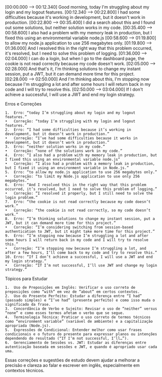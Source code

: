 [00:00.000 --> 00:12.340]  Good morning, today I'm struggling about my login and my logout features.
[00:12.340 --> 00:22.800]  I had some difficulties because it's working in development, but it doesn't work in production.
[00:22.800 --> 00:35.400]  I did a search about this and I found out some solutions, but neither solution works in my code.
[00:35.400 --> 00:58.600]  I also had a problem with my memory leak in production, but I fixed this using an environmental variable node.js
[00:58.600 --> 01:19.800]  to allow my node.js application to use 256 megabytes only.
[01:19.800 --> 01:36.000]  And I resolved this in the right way that this problem occurred, it's resolved, but I need to solve this problem of logging.
[01:36.000 --> 02:04.000]  I can do a login, but when I go to the dashboard page, the cookie is not read correctly because my code doesn't work.
[02:05.000 --> 02:28.000]  And that's it, I'm thinking solutions to change my instant session, put a JWT, but it can demand more time for this project.
[02:28.000 --> 02:50.000]  And I'm thinking about this, I'm stopping now because I'm struggling a lot and after some hours I will return back in my code and I will try to resolve this.
[02:50.000 --> 03:04.000]  If I don't achieve a successful, I will use a JWT and end my login strategy.


Erros e Correções

	1.	Erro: “today I’m struggling about my login and my logout features.”
	•	Correção: “today I’m struggling with my login and logout features.”
	2.	Erro: “I had some difficulties because it’s working in development, but it doesn’t work in production.”
	•	Correção: “I’ve had some difficulties because it works in development, but it doesn’t work in production.”
	3.	Erro: “neither solution works in my code.”
	•	Correção: “none of the solutions work in my code.”
	4.	Erro: “I also had a problem with my memory leak in production, but I fixed this using an environmental variable node.js”
	•	Correção: “I also had a problem with a memory leak in production, but I fixed it using an environment variable in Node.js.”
	5.	Erro: “to allow my node.js application to use 256 megabytes only.”
	•	Correção: “to limit my Node.js application to use only 256 megabytes.”
	6.	Erro: “And I resolved this in the right way that this problem occurred, it’s resolved, but I need to solve this problem of logging.”
	•	Correção: “I resolved it properly, but I still need to solve the login problem.”
	7.	Erro: “the cookie is not read correctly because my code doesn’t work.”
	•	Correção: “the cookie is not read correctly, so my code doesn’t work.”
	8.	Erro: “I’m thinking solutions to change my instant session, put a JWT, but it can demand more time for this project.”
	•	Correção: “I’m considering switching from session-based authentication to JWT, but it might take more time for this project.”
	9.	Erro: “I’m stopping now because I’m struggling a lot and after some hours I will return back in my code and I will try to resolve this.”
	•	Correção: “I’m stopping now because I’m struggling a lot, and after a few hours, I’ll come back to my code and try to resolve this.”
	10.	Erro: “If I don’t achieve a successful, I will use a JWT and end my login strategy.”
	•	Correção: “If I’m not successful, I’ll use JWT and change my login strategy.”

Tópicos para Estudar

	1.	Uso de Preposições em Inglês: Verificar o uso correto de preposições como “with” em vez de “about” em certos contextos.
	2.	Uso do Presente Perfeito: Estudar a diferença entre “I had” (passado simples) e “I’ve had” (presente perfeito) e como isso muda o significado da frase.
	3.	Concordância de Verbo e Sujeito: Revisar o uso de “neither” versus “none” e como esses termos afetam o verbo que se segue.
	4.	Terminologia Técnica: Praticar o uso correto de termos técnicos como “environment variable” (variável de ambiente) e a capitalização apropriada (Node.js).
	5.	Expressões de Condicional: Entender melhor como usar frases condicionais e o futuro do presente para expressar planos ou intenções dependendo do resultado (“If I’m not successful, I’ll…”).
	6.	Gerenciamento de Sessões vs. JWT: Estudar as diferenças entre autenticação baseada em sessões e JWT, e quando é apropriado usar cada uma.

Essas correções e sugestões de estudo devem ajudar a melhorar a precisão e clareza ao falar e escrever em inglês, especialmente em contextos técnicos.
